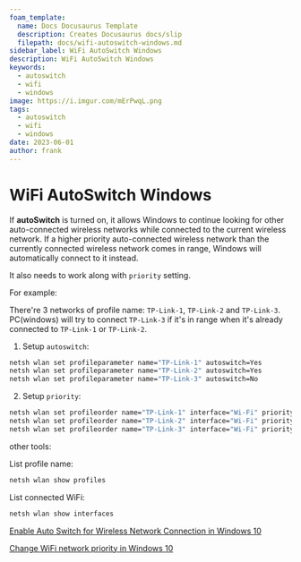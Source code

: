 ```yaml
---
foam_template:
  name: Docs Docusaurus Template
  description: Creates Docusaurus docs/slip
  filepath: docs/wifi-autoswitch-windows.md
sidebar_label: WiFi AutoSwitch Windows
description: WiFi AutoSwitch Windows
keywords:
  - autoswitch
  - wifi
  - windows
image: https://i.imgur.com/mErPwqL.png
tags:
  - autoswitch
  - wifi
  - windows
date: 2023-06-01
author: frank
---
```


# WiFi AutoSwitch Windows

If **autoSwitch** is turned on, it allows Windows to continue looking for other auto-connected wireless networks while connected to the current wireless network. If a higher priority auto-connected wireless network than the currently connected wireless network comes in range, Windows will automatically connect to it instead.

It also needs to work along with `priority` setting.

For example:

There're 3 networks of profile name: `TP-Link-1`, `TP-Link-2` and `TP-Link-3`. PC(windows) will try to connect `TP-Link-3` if it's in range when it's already connected to `TP-Link-1` or `TP-Link-2`.

1. Setup `autoswitch`:

```sh
netsh wlan set profileparameter name="TP-Link-1" autoswitch=Yes
netsh wlan set profileparameter name="TP-Link-2" autoswitch=Yes
netsh wlan set profileparameter name="TP-Link-3" autoswitch=No
```

2. Setup `priority`:

```sh
netsh wlan set profileorder name="TP-Link-1" interface="Wi-Fi" priority=3
netsh wlan set profileorder name="TP-Link-2" interface="Wi-Fi" priority=2
netsh wlan set profileorder name="TP-Link-3" interface="Wi-Fi" priority=1
```

other tools:

List profile name:

```sh
netsh wlan show profiles
```

List connected WiFi:

```sh
netsh wlan show interfaces
```

[Enable Auto Switch for Wireless Network Connection in Windows 10](https://winaero.com/enable-auto-switch-for-wireless-network-connection-in-windows-10/)

[Change WiFi network priority in Windows 10](https://winaero.com/change-wifi-network-priority-in-windows-10/)